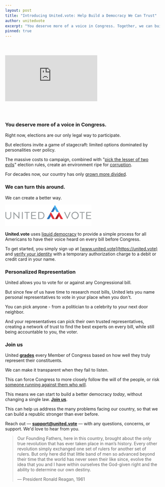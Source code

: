 ```yaml
---
layout: post
title: "Introducing United.vote: Help Build a Democracy We Can Trust"
author: unitedvote
excerpt: "You deserve more of a voice in Congress. Together, we can build a better way."
pinned: true
---
```


<iframe src="https://www.youtube.com/embed/XMrRrzYXav8" frameborder="0" allowfullscreen style="margin: 40px auto"></iframe>

<br />

### You deserve more of a voice in Congress.

Right now, elections are our only legal way to participate.

But elections invite a game of stagecraft: limited options dominated by personalities over policy.

The massive costs to campaign, combined with "[pick the lesser of two evils](/2017/03/06/how-to-move-past-two-parties/)" election rules, create an environment ripe for [corruption](/2017/10/23/democracy-vs-corruption/).

For decades now, our country has only [grown more divided](/assets/article_images/2017-11-06-announcing-united-vote/polarization-over-time.png).

### We can turn this around.

We can create a better way.

<img src="/assets/article_images/2017-11-06-announcing-united-vote/united-vote-logo-100px.png" alt="" style="height: 70px; margin: 0px auto">

**United.vote** uses [liquid democracy](/2016/09/21/what-is-liquid-democracy/) to provide a simple process for all Americans to have their voice heard on every bill before Congress.

To get started, you simply sign up at [www.united.vote](https://united.vote) and [verify your identity](https://united.vote/verification/identity) with a temporary authorization charge to a debit or credit card in your name.

### Personalized Representation

United allows you to vote for or against any Congressional bill.

But since few of us have time to research most bills, United lets you name personal representatives to vote in your place when you don't.

You can pick anyone - from a politician to a celebrity to your next door neighbor.

And your representatives can pick their own trusted representatives, creating a network of trust to find the best experts on every bill, while still being accountable to you, the voter.

### Join us

United [**grades**](/2017/12/08/give-your-rep-an-f-introducing-united-legislator-grades/) every Member of Congress based on how well they truly represent their constituents.

We can make it transparent when they fail to listen.

This can force Congress to more closely follow the will of the people, or risk [someone running against them who will](/2017/07/04/running-liquid-democracy-candidates/).

This means we can start to build a better democracy *today*, without changing a single law. [**Join us**](https://united.vote/join).

This can help us address the many problems facing our country, so that we can build a republic stronger than ever before.

Reach out — [**support@united.vote**](mailto:support@united.vote) — with any questions, concerns, or support. We'd love to hear from you.

> Our Founding Fathers, here in this country, brought about the only true revolution that has ever taken place in man’s history. Every other revolution simply exchanged one set of rulers for another set of rulers. But only here did that little band of men so advanced beyond their time that the world has never seen their like since, evolve the idea that you and I have within ourselves the God-given right and the ability to determine our own destiny.
>
> — President Ronald Reagan, 1961
